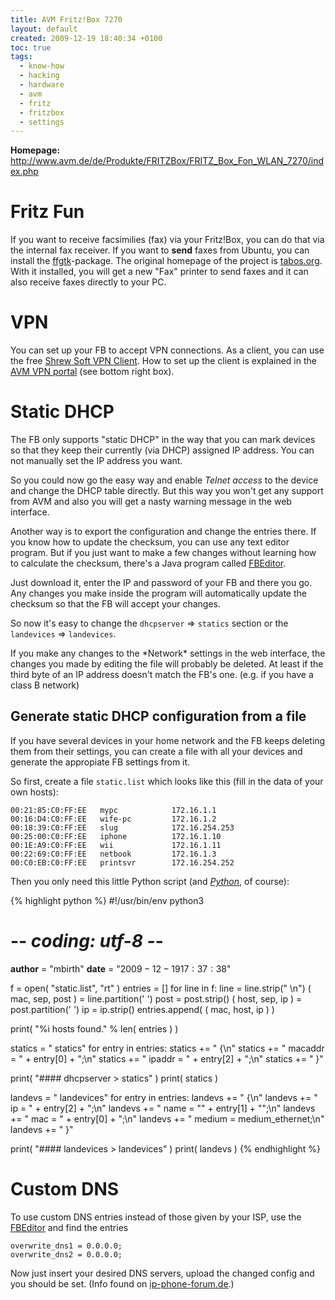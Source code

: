 ```yaml
---
title: AVM Fritz!Box 7270
layout: default
created: 2009-12-19 18:40:34 +0100
toc: true
tags:
  - know-how
  - hacking
  - hardware
  - avm
  - fritz
  - fritzbox
  - settings
---
```

**Homepage:** <http://www.avm.de/de/Produkte/FRITZBox/FRITZ_Box_Fon_WLAN_7270/index.php>

Fritz Fun
=========

If you want to receive facsimilies (fax) via your Fritz!Box, you can do that via the internal fax receiver.
If you want to **send** faxes from Ubuntu, you can install the [ffgtk](http://wiki.ubuntuusers.de/ffgtk)-package.
The original homepage of the project is [tabos.org](http://www.tabos.org/ffgtk/). With it installed, you will get
a new "Fax" printer to send faxes and it can also receive faxes directly to your PC.


VPN
===

You can set up your FB to accept VPN connections. As a client, you can use the free [Shrew Soft VPN Client](http://www.shrew.net/).
How to set up the client is explained in the [AVM VPN portal](http://www.avm.de/de/Service/Service-Portale/Service-Portal/index.php?portal=VPN) (see bottom right box).


Static DHCP
===========

The FB only supports "static DHCP" in the way that you can mark devices so that they keep their currently
(via DHCP) assigned IP address. You can not manually set the IP address you want.

So you could now go the easy way and enable *Telnet access* to the device and change the DHCP table directly.
But this way you won't get any support from AVM and also you will get a nasty warning message in the web interface.

Another way is to export the configuration and change the entries there. If you know how to update the checksum,
you can use any text editor program. But if you just want to make a few changes without learning how to calculate
the checksum, there's a Java program called [FBEditor](http://www.ip-phone-forum.de/showthread.php?t=79513).

Just download it, enter the IP and password of your FB and there you go. Any changes you make inside the program
will automatically update the checksum so that the FB will accept your changes.

So now it's easy to change the `dhcpserver` ⇒ `statics` section or the `landevices` ⇒ `landevices`.

<p><div class="noteimportant" markdown="1">
If you make any changes to the *Network* settings in the web interface, the changes you made by editing the file
will probably be deleted. At least if the third byte of an IP address doesn't match the FB's one. (e.g. if you have a class B network)
</div></p>


Generate static DHCP configuration from a file
----------------------------------------------

If you have several devices in your home network and the FB keeps deleting them from their settings, you can create
a file with all your devices and generate the appropiate FB settings from it.

So first, create a file `static.list` which looks like this (fill in the data of your own hosts):

~~~
00:21:85:C0:FF:EE   mypc            172.16.1.1
00:16:D4:C0:FF:EE   wife-pc         172.16.1.2
00:18:39:C0:FF:EE   slug            172.16.254.253
00:25:00:C0:FF:EE   iphone          172.16.1.10
00:1E:A9:C0:FF:EE   wii             172.16.1.11
00:22:69:C0:FF:EE   netbook         172.16.1.3
00:C0:EB:C0:FF:EE   printsvr        172.16.254.252
~~~

Then you only need this little Python script (and *[Python](http://www.python.org/)*, of course):

{% highlight python %}
#!/usr/bin/env python3
# -*- coding: utf-8 -*-

__author__ = "mbirth"
__date__   = "$2009-12-19 17:37:38$"

f = open( "static.list", "rt" )
entries = []
for line in f:
    line = line.strip(" \n")
    ( mac, sep, post ) = line.partition(' ')
    post = post.strip()
    ( host, sep, ip ) = post.partition(' ')
    ip = ip.strip()
    entries.append( ( mac, host, ip ) )

print( "%i hosts found." % len( entries ) )

statics = "        statics"
for entry in entries:
    statics += " {\n"
    statics += "                macaddr = " + entry[0] + ";\n"
    statics += "                ipaddr = " + entry[2] + ";\n"
    statics += "        }"

print( "#### dhcpserver > statics" )
print( statics )


landevs = "        landevices"
for entry in entries:
    landevs += " {\n"
    landevs += "                ip = " + entry[2] + ";\n"
    landevs += "                name = \"" + entry[1] + "\";\n"
    landevs += "                mac = " + entry[0] + ";\n"
    landevs += "                medium = medium_ethernet;\n"
    landevs += "        }"

print( "#### landevices > landevices" )
print( landevs )
{% endhighlight %}

Custom DNS
==========

To use custom DNS entries instead of those given by your ISP, use the
[FBEditor](http://www.ip-phone-forum.de/showthread.php?t=79513) and find the entries

    overwrite_dns1 = 0.0.0.0;
    overwrite_dns2 = 0.0.0.0;

Now just insert your desired DNS servers, upload the changed config and you should be set.
(Info found on [ip-phone-forum.de](http://www.ip-phone-forum.de/showthread.php?t=86191&page=2).)
